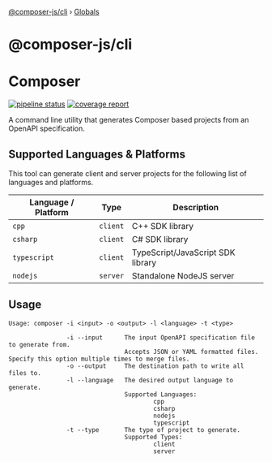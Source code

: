 [@composer-js/cli](README.md) › [Globals](globals.md)

# @composer-js/cli

# Composer
[![pipeline status](https://gitlab.com/AcceleratXR/composerjs/cli/badges/master/pipeline.svg)](https://gitlab.com/AcceleratXR/composerjs/cli/-/commits/master)
[![coverage report](https://gitlab.com/AcceleratXR/composerjs/cli/badges/master/coverage.svg)](https://gitlab.com/AcceleratXR/composerjs/cli/-/commits/master)

A command line utility that generates Composer based projects from an OpenAPI specification.

## Supported Languages & Platforms

This tool can generate client and server projects for the following list of languages and platforms.

| Language / Platform | Type     | Description                         |
| ------------------- | ------   | ----------------------------------- |
| `cpp`               | `client` | C++ SDK library                     |
| `csharp`            | `client` | C# SDK library                      |
| `typescript`        | `client` | TypeScript/JavaScript SDK library   |
| `nodejs`            | `server` | Standalone NodeJS server            |

## Usage

```
Usage: composer -i <input> -o <output> -l <language> -t <type>

                -i --input      The input OpenAPI specification file to generate from.
                                Accepts JSON or YAML formatted files. Specify this option multiple times to merge files.
                -o --output     The destination path to write all files to.
                -l --language   The desired output language to generate.
                                Supported Languages:
                                        cpp
                                        csharp
                                        nodejs
                                        typescript
                -t --type       The type of project to generate.
                                Supported Types:
                                        client
                                        server
```
